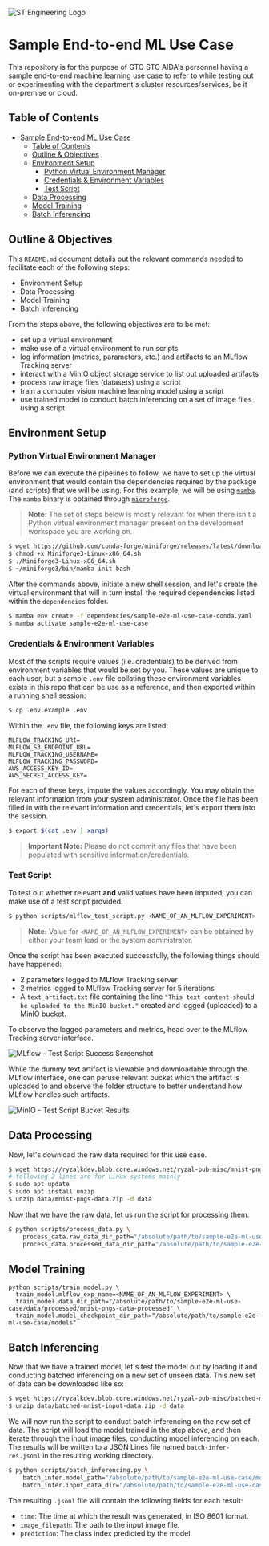 ![ST Engineering Logo](./docs/assets/images/logos/st-engineering-logo.png)
# Sample End-to-end ML Use Case

This repository is for the purpose of GTO STC AIDA's personnel having a sample end-to-end machine learning use case to refer to while testing out or experimenting with the department's cluster resources/services, be it on-premise or cloud.

## Table of Contents

- [Sample End-to-end ML Use Case](#sample-end-to-end-ml-use-case)
  - [Table of Contents](#table-of-contents)
  - [Outline \& Objectives](#outline--objectives)
  - [Environment Setup](#environment-setup)
    - [Python Virtual Environment Manager](#python-virtual-environment-manager)
    - [Credentials \& Environment Variables](#credentials--environment-variables)
    - [Test Script](#test-script)
  - [Data Processing](#data-processing)
  - [Model Training](#model-training)
  - [Batch Inferencing](#batch-inferencing)

## Outline & Objectives

This `README.md` document details out the relevant commands needed to facilitate each of the following steps:

- Environment Setup
- Data Processing
- Model Training
- Batch Inferencing

From the steps above, the following objectives are to be met:

- set up a virtual environment
- make use of a virtual environment to run scripts
- log information (metrics, parameters, etc.) and artifacts to an MLflow Tracking server
- interact with a MinIO object storage service to list out uploaded artifacts
- process raw image files (datasets) using a script
- train a computer vision machine learning model using a script
- use trained model to conduct batch inferencing on a set of image files using a script

## Environment Setup

### Python Virtual Environment Manager

Before we can execute the pipelines to follow, we have to set up the virtual environment that would contain the dependencies required by the package (and scripts) that we will be using. For this example, we will be using [`mamba`](https://mamba.readthedocs.io/en/latest). The `mamba` binary is obtained through [`microforge`](https://github.com/conda-forge/miniforge?tab=readme-ov-file#download).

> __Note:__ The set of steps below is mostly relevant for when there isn't a Python virtual environment manager present on the development workspace you are working on.

```bash
$ wget https://github.com/conda-forge/miniforge/releases/latest/download/Miniforge3-Linux-x86_64.sh
$ chmod +x Miniforge3-Linux-x86_64.sh
$ ./Miniforge3-Linux-x86_64.sh
$ ~/miniforge3/bin/mamba init bash
```

After the commands above, initiate a new shell session, and let's create the virtual environment that will in turn install the required dependencies listed within the `dependencies` folder.

```bash
$ mamba env create -f dependencies/sample-e2e-ml-use-case-conda.yaml
$ mamba activate sample-e2e-ml-use-case
```

### Credentials & Environment Variables

Most of the scripts require values (i.e. credentials) to be derived from environment variables that would be set by you. These values are unique to each user, but a sample `.env` file collating these environment variables exists in this repo that can be use as a reference, and then exported within a running shell session:

```bash
$ cp .env.example .env
```

Within the `.env` file, the following keys are listed:

```
MLFLOW_TRACKING_URI=
MLFLOW_S3_ENDPOINT_URL=
MLFLOW_TRACKING_USERNAME=
MLFLOW_TRACKING_PASSWORD=
AWS_ACCESS_KEY_ID=
AWS_SECRET_ACCESS_KEY=
```

For each of these keys, impute the values accordingly. You may obtain the relevant information from your system administrator. Once the file has been filled in with the relevant information and credentials, let's export them into the session.

```bash
$ export $(cat .env | xargs)
```

> __Important Note:__ Please do not commit any files that have been populated with sensitive information/credentials.

### Test Script

To test out whether relevant __and__ valid values have been imputed, you can make use of a test script provided.

```bash
$ python scripts/mlflow_test_script.py <NAME_OF_AN_MLFLOW_EXPERIMENT>
```

> __Note:__ Value for `<NAME_OF_AN_MLFLOW_EXPERIMENT>` can be obtained by either your team lead or the system administrator.

Once the script has been executed successfully, the following things should have happened:

- 2 parameters logged to MLflow Tracking server
- 2 metrics logged to MLflow Tracking server for 5 iterations
- A `text_artifact.txt` file containing the line `"This text content should be uploaded to the MinIO bucket."` created and logged (uploaded) to a MinIO bucket.

To observe the logged parameters and metrics, head over to the MLflow Tracking server interface.

![MLflow - Test Script Success Screenshot](./docs/assets/images/screenshots/mlflow-test-run-success.png)

While the dummy text artifact is viewable and downloadable through the MLflow interface, one can peruse relevant bucket which the artifact is uploaded to and observe the folder structure to better understand how MLflow handles such artifacts.

![MinIO - Test Script Bucket Results](./docs/assets/images/screenshots/minio-mlflow-test-run-success.png)

## Data Processing

Now, let's download the raw data required for this use case.

```bash
$ wget https://ryzalkdev.blob.core.windows.net/ryzal-pub-misc/mnist-pngs-data.zip -P data
# following 2 lines are for Linux systems mainly
$ sudo apt update
$ sudo apt install unzip
$ unzip data/mnist-pngs-data.zip -d data
```

Now that we have the raw data, let us run the script for processing them.

```bash
$ python scripts/process_data.py \
    process_data.raw_data_dir_path="/absolute/path/to/sample-e2e-ml-use-case/data/mnist-pngs-data" \
    process_data.processed_data_dir_path="/absolute/path/to/sample-e2e-ml-use-case/data/processed/mnist-pngs-data-processed"
```

## Model Training

```
python scripts/train_model.py \
  train_model.mlflow_exp_name=<NAME_OF_AN_MLFLOW_EXPERIMENT> \
  train_model.data_dir_path="/absolute/path/to/sample-e2e-ml-use-case/data/processed/mnist-pngs-data-processed" \
  train_model.model_checkpoint_dir_path="/absolute/path/to/sample-e2e-ml-use-case/models"
```

## Batch Inferencing

Now that we have a trained model, let's test the model out by loading it and conducting batched inferencing on a new set of unseen data. This new set of data can be downloaded like so:

```bash
$ wget https://ryzalkdev.blob.core.windows.net/ryzal-pub-misc/batched-mnist-input-data.zip -P data
$ unzip data/batched-mnist-input-data.zip -d data
```

We will now run the script to conduct batch inferencing on the new set of data. The script will load the model trained in the step above, and then iterate through the input image files, conducting model inferencing on each. The results will be written to a JSON Lines file named `batch-infer-res.jsonl` in the resulting working directory.

```bash
$ python scripts/batch_inferencing.py \
    batch_infer.model_path="/absolute/path/to/sample-e2e-ml-use-case/models/model.pt" \
    batch_infer.input_data_dir="/absolute/path/to/sample-e2e-ml-use-case/data/batched-mnist-input-data"
```

The resulting `.jsonl` file will contain the following fields for each result:

  - `time`: The time at which the result was generated, in ISO 8601 format.
  - `image_filepath`: The path to the input image file.
  - `prediction`: The class index predicted by the model.
